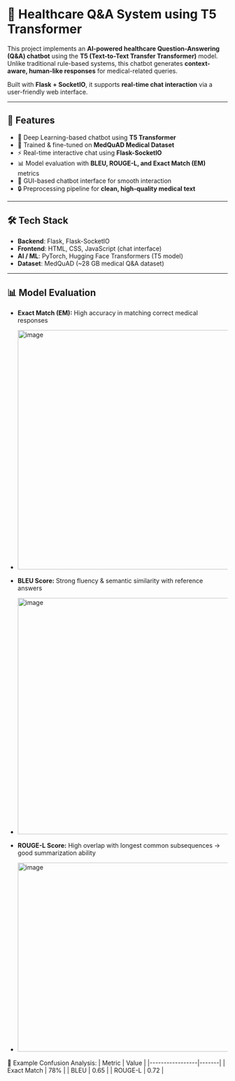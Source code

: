 # 🏥 Healthcare Q&A System using T5 Transformer

This project implements an **AI-powered healthcare Question-Answering (Q&A) chatbot** using the **T5 (Text-to-Text Transfer Transformer)** model.  
Unlike traditional rule-based systems, this chatbot generates **context-aware, human-like responses** for medical-related queries.  

Built with **Flask + SocketIO**, it supports **real-time chat interaction** via a user-friendly web interface.  

---

## 📌 Features
- 🤖 Deep Learning-based chatbot using **T5 Transformer**  
- 🧠 Trained & fine-tuned on **MedQuAD Medical Dataset**  
- ⚡ Real-time interactive chat using **Flask-SocketIO**  
- 📊 Model evaluation with **BLEU, ROUGE-L, and Exact Match (EM)** metrics  
- 💬 GUI-based chatbot interface for smooth interaction  
- 🔒 Preprocessing pipeline for **clean, high-quality medical text**  

---

## 🛠️ Tech Stack
- **Backend**: Flask, Flask-SocketIO  
- **Frontend**: HTML, CSS, JavaScript (chat interface)  
- **AI / ML**: PyTorch, Hugging Face Transformers (T5 model)  
- **Dataset**: MedQuAD (~28 GB medical Q&A dataset)  

---


## 📊 Model Evaluation
- **Exact Match (EM):** High accuracy in matching correct medical responses
- <img width="955" height="547" alt="image" src="https://github.com/user-attachments/assets/9afe736d-0302-4fdb-85cd-b45ace611d8b" />

- **BLEU Score:** Strong fluency & semantic similarity with reference answers
- <img width="941" height="540" alt="image" src="https://github.com/user-attachments/assets/1fc83b1d-f2cf-4ae5-bd4e-318a2cf12984" />
 
- **ROUGE-L Score:** High overlap with longest common subsequences → good summarization ability
- <img width="811" height="432" alt="image" src="https://github.com/user-attachments/assets/361edcb7-883f-4795-a8b3-c082810ca2a5" />


📌 Example Confusion Analysis:
| Metric          | Value |
|-----------------|-------|
| Exact Match     | 78%   |
| BLEU            | 0.65  |
| ROUGE-L         | 0.72  |

